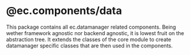 # @ec.components/data

This package contains all ec.datamanager related components.
Being wether framework agnostic nor backend agnostic, it is lowest fruit on the abstraction tree.
It extends the classes of the core module to create datamanager specific classes that are then used in the components.